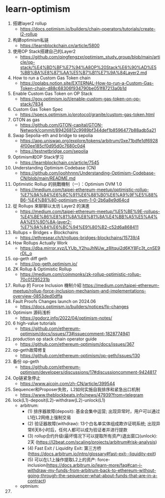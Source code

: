 # learn-optimism

1.  搭建layer2 rollup
    - https://docs.optimism.io/builders/chain-operators/tutorials/create-l2-rollup
2.  构建optimism私链
    - https://learnblockchain.cn/article/5800
3.  使用OP Stack搭建自己的Layer2
    - https://github.com/qingfengzxr/optimism_study_group/blob/main/article/op-stack/%E4%BD%BF%E7%94%A8OP%20Stack%E6%90%AD%E5%BB%BA%E8%87%AA%E5%B7%B1%E7%9A%84Layer2.md
4.  How to run a Custom Gas Token chain
    - https://oplabs.notion.site/EXTERNAL-How-to-run-a-Custom-Gas-Token-chain-d88c68306f934790be051f87213a0b1d
5.  Enable Custom Gas Token on OP Stack
    - https://gov.optimism.io/t/enable-custom-gas-token-on-op-stack/7834
6.  Custom Gas Token Spec
    - https://specs.optimism.io/protocol/granite/custom-gas-token.html
7.  GTON as gas
    - https://github.com/GTON-capital/GTON-Network/commit/89426812c9989bf344def1b8596477b88adb5a21
8.  Swap Sepolia-eth and bridge to sepolia
    - https://app.uniswap.org/explore/tokens/arbitrum/0xe71bdfe1df69284f00ee185cf0d95d0c7680c0d4
    - https://testnetbridge.com/sepolia
9.  Optimism和OP Stack学习
    - https://learnblockchain.cn/article/7545 
10. Understanding Optimism Codebase (CN)
    - https://github.com/joohhnnn/Understanding-Optimism-Codebase-CN/blob/main/README.md
11. Optimistic Rollup 的挑戰機制（一）：Optimism OVM 1.0
    - https://medium.com/taipei-ethereum-meetup/optimistic-rollup-%E7%9A%84%E6%8C%91%E6%88%B0%E6%A9%9F%E5%88%B6-%E4%B8%80-optimism-ovm-1-0-2b6a8e9d64cd
12. 從 Rollups 來聊聊以太坊 Layer2 的演進
    - https://medium.com/taipei-ethereum-meetup/%E5%BE%9E-rollups-%E4%BE%86%E8%81%8A%E8%81%8A%E4%BB%A5%E5%A4%AA%E5%9D%8A-layer2-%E7%9A%84%E6%BC%94%E9%80%B2-c52d6a868411
13. Rollups = Bridges + Blockchains
    - https://ethresear.ch/t/rollups-bridges-blockchains/15739/4
14. How Rollups Actually Work
    - https://dba.mirror.xyz/LYUb_Y2huJhNUw_z8ltqui2d6KY8Fc3t_cnSE9rDL_o
15. op-geth diff geth
    - https://op-geth.optimism.io/
16. ZK Rollup & Optimistic Rollup
    - https://medium.com/coinmonks/zk-rollup-optimistic-rollup-70c01295231b
17. Rollup 的 Force Inclusion 機制介紹
    https://medium.com/taipei-ethereum-meetup/rollup-force-inclusion-mechanism-and-implementations-overview-0853ded0dffa
18. Fault Proofs Changes launch on 2024.06
    - https://docs.optimism.io/builders/notices/fp-changes
19. Optimism 源码浅析
    - https://godorz.info/2022/04/optimism-notes/
20. 6 high-value tutorials
    - https://github.com/ethereum-optimism/docs/issues/73#issuecomment-1828774941
21. production op stack chain operator guide
    - https://github.com/ethereum-optimism/docs/issues/367
22. op-geth故障修复
    - https://github.com/ethereum-optimism/op-geth/issues/130
23. 备份 op-geth
    - https://github.com/ethereum-optimism/developers/discussions/17#discussioncomment-9424817
24. Op链紧急停止
    - https://www.aicoin.com/zh-CN/article/399544
25. Sequencer和Proposer失败，L2如何实施自我排序和紧急出口机制
    - https://www.theblockbeats.info/news/47939?from=telegram
26. lock(L1)-deposit(L2)-withdraw(L2)-unlock(L1)
    - arbitrum:
      - (1) 排序器故障(deposit): 基金会集中运营; 出现异常时，用户可以通过L1在L2网络上强制交易
      - (2) 验证器故障(withdraw): 13个白名单实体组成欺诈证明系统; 出现异常6天8小时后，任何人都可以成为验证者并进行提款
      - (3) rollup合约升级(最坏情况下可以提取所有资产)退出窗口(unlock): 2天 (https://l2beat.com/scaling/projects/arbitrum#risk-analysis)
      - (4) Fast Exit / Liquidity Exit: 第三方桥(https://docs.arbitrum.io/intro/glossary#fast-exit--liquidity-exit)
      - (5) 可以在L1上操作提取L2上的资产: force-inclusion(https://docs.arbitrum.io/learn-more/faq#can-i-withdraw-my-funds-from-arbitrum-back-to-ethereum-without-going-through-the-sequencer-what-about-funds-that-are-in-a-contract)
    - optmism:
27. 
